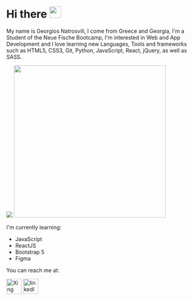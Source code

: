 <h1>Hi there <img src = "https://raw.githubusercontent.com/MartinHeinz/MartinHeinz/master/wave.gif" width = 30px></h1>

<p>My name is Georgios Natrosvili, I come from Greece and Georgia, I'm a Student of the Neue Fische Bootcamp, I'm interested in Web and App Development and I love learning new Languages, Tools and frameworks such as HTML5, CSS3, Git, Python, JavaScript, React, jQuery, as well as SASS.</p>

<img src = "https://github-readme-stats.vercel.app/api?username=Natrosvili&show_icons=true&hide_border=true&theme=dark">
<img src = "https://github-readme-stats.vercel.app/api/top-langs/?username=Natrosvili&layout=compact&theme=dark&hide_border=true" width = 400>


<p>I'm currently learning:</p>

<ul>
  <li>JavaScript</li>
  <li>ReactJS</>
  <li>Bootstrap 5</li>
  <li>Figma</li>
</ul>

<p>You can reach me at:</p>
<a href="https://www.xing.com/profile/Georgios_Natrosvili/cv"><img style="width:40px;height:40px;" src="https://cdn.freebiesupply.com/logos/thumbs/2x/xing-icon-logo.png" alt="Xing picture"></a> <a href="https://www.linkedin.com/in/natrosvili"><img style="width:40px;height:40px;" src="https://cdn-icons-png.flaticon.com/512/174/174857.png" alt="linkedIn picture"></a>
